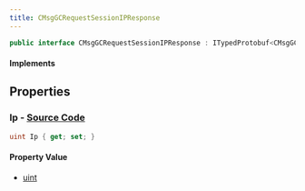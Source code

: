 ```yaml
---
title: CMsgGCRequestSessionIPResponse
---
```


```csharp
public interface CMsgGCRequestSessionIPResponse : ITypedProtobuf<CMsgGCRequestSessionIPResponse>, INativeHandle
```

#### Implements

## Properties

### **Ip** - [Source Code](https://github.com/swiftly-solution/swiftlys2/blob/main/managed/src/SwiftlyS2.Generated/Protobufs/Interfaces/CMsgGCRequestSessionIPResponse.cs#L13)

```csharp
uint Ip { get; set; }
```

#### Property Value

- [uint](https://learn.microsoft.com/dotnet/api/system.uint32)

